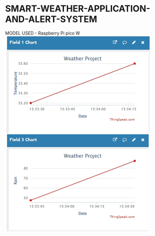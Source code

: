 # SMART-WEATHER-APPLICATION-AND-ALERT-SYSTEM

MODEL USED - Raspberry Pi pico W
![image 2](PROJECT_IMAGES/Screenshot_20-8-2024_154141_thingspeak.com.jpeg)
![image 3](PROJECT_IMAGES/Screenshot_20-8-2024_154342_thingspeak.com.jpeg)
